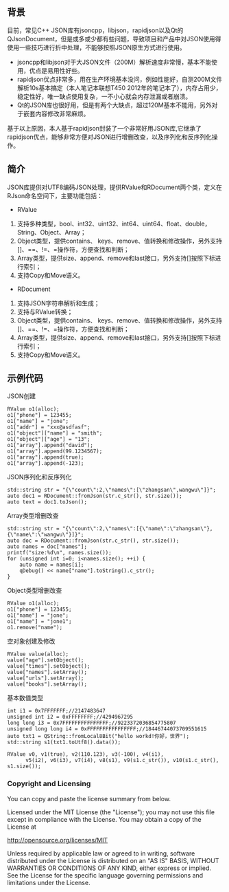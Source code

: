 ## 背景
目前，常见C++ JSON库有jsoncpp，libjson，rapidjson以及Qt的QJsonDocument，但是或多或少都有些问题，导致项目和产品中对JSON使用得使用一些技巧进行折中处理，不能够按照JSON原生方式进行使用。

* jsoncpp和libjson对于大JSON文件（200M）解析速度非常慢，基本不能使用，优点是易用性好些。
* rapidjson优点非常多，用在生产环境基本没问，例如性能好，自测200M文件解析10s基本搞定（本人笔记本联想T450 2012年的笔记本了），内存占用少，稳定性好，唯一缺点使用复杂，一不小心就会内存泄漏或者崩溃。
* Qt的JSON库也很好用，但是有两个大缺点，超过120M基本不能用，另外对于嵌套内容修改非常麻烦。

基于以上原因，本人基于rapidjson封装了一个非常好用JSON库,它继承了rapidjson优点，能够非常方便对JSON进行增删改查，以及序列化和反序列化操作。

## 简介
JSON库提供对UTF8编码JSON处理，提供RValue和RDocument两个类，定义在RJson命名空间下，主要功能包括：
* RValue
1. 支持多种类型，bool、int32、uint32、int64、uint64、float、double，String、Object、Array；
2. Object类型，提供contains、 keys、remove、值转换和修改操作，另外支持[]、==、!=、=操作符，方便查找和判断；
3. Array类型，提供size、append、remove和last接口，另外支持[]按照下标进行索引；
4. 支持Copy和Move语义。

* RDocument
1. 支持JSON字符串解析和生成；
2. 支持与RValue转换；
3. Object类型，提供contains、 keys、remove、值转换和修改操作，另外支持[]、==、!=、=操作符，方便查找和判断；
4. Array类型，提供size、append、remove和last接口，另外支持[]按照下标进行索引；
5. 支持Copy和Move语义。

## 示例代码
JSON创建
```
RValue o1(alloc);
o1["phone"] = 123455;
o1["name"] = "jone";
o1["addr"] = "xxx@asdfasf";
o1["object"]["name"] = "smith";
o1["object"]["age"] = "13";
o1["array"].append("david");
o1["array"].append(99.1234567);
o1["array"].append(true);
o1["array"].append(-123);
```

JSON序列化和反序列化
```
std::string str = "{\"count\":2,\"names\":[\"zhangsan\",wangwu\"]}";
auto doc1 = RDocument::fromJson(str.c_str(), str.size());
auto text = doc1.toJson();
```

Array类型增删改查
```
std::string str = "{\"count\":2,\"names\":[{\"name\":\"zhangsan\"},{\"name\":\"wangwu\"}]}";
auto doc = RDocument::fromJson(str.c_str(), str.size());
auto names = doc["names"];
printf("size:%d\n", names.size());
for (unsigned int i=0; i<names.size(); ++i) {
    auto name = names[i];
    qDebug() << name["name"].toString().c_str();
}
```

Object类型增删改查
```
RValue o1(alloc);
o1["phone"] = 123455;
o1["name"] = "jone";
o1["name"] = "jone1";
o1.remove("name");
```

空对象创建及修改
```
RValue value(alloc);
value["age"].setObject();
value["times"].setObject();
value["names"].setArray();
value["urls"].setArray();
value["books"].setArray();
```

基本数值类型
```        
int i1 = 0x7FFFFFFF;//2147483647
unsigned int i2 = 0xFFFFFFFF;//4294967295
long long i3 = 0x7FFFFFFFFFFFFFFF;//9223372036854775807
unsigned long long i4 = 0xFFFFFFFFFFFFFFFF;//18446744073709551615
auto txt1 = QString::fromLocal8Bit("hello workd!你好，世界");
std::string s1(txt1.toUtf8().data());

RValue v0, v1(true), v2(110.123), v3(-100), v4(i1),
      v5(i2), v6(i3), v7(i4), v8(s1), v9(s1.c_str()), v10(s1.c_str(), s1.size());
```

### Copyright and Licensing

You can copy and paste the license summary from below.

Licensed under the MIT License (the "License"); you may not use this file except
in compliance with the License. You may obtain a copy of the License at

http://opensource.org/licenses/MIT

Unless required by applicable law or agreed to in writing, software distributed 
under the License is distributed on an "AS IS" BASIS, WITHOUT WARRANTIES OR 
CONDITIONS OF ANY KIND, either express or implied. See the License for the 
specific language governing permissions and limitations under the License.
